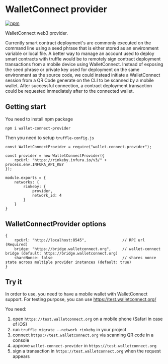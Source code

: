 # WalletConnect provider

[![npm](https://img.shields.io/npm/v/wallet-connect-provider.svg)](https://www.npmjs.com/package/wallet-connect-provider)

WalletConnect web3 provider.

Currently smart contract deployment's are commonly executed on the command line using a seed phrase that is either stored as an environment variable or local file. A better way to manage an account used to deploy smart contracts with truffle would be to remotely sign contract deployment transactions from a mobile device using WalletConnect. Instead of exposing the seed phrase or private key used for deployment on the same environment as the source code, we could instead initiate a WalletConnect session from a QR Code generate on the CLI to be scanned by a mobile wallet. After successful connection, a contract deployment transaction could be requested immediately after to the connected wallet.

## Getting start

You need to install npm package
```
npm i wallet-connect-provider
```

Then you need to setup `truffle-config.js`

```
const WalletConnectProvider = require("wallet-connect-provider");

const provider = new WalletConnectProvider({
    rpcUrl: "https://rinkeby.infura.io/v3/" + process.env.INFURA_API_KEY
});

module.exports = {
    networks: {
        rinkeby: {
            provider,
            network_id: 4
        }
    }
}
```

## WalletConnectProvider options
```
{
    rpcUrl: "http://localhost:8545",                // RPC url (Required)
    bridge: "https://bridge.walletconnect.org",     // wallet-connect bridge (default: https://bridge.walletconnect.org)
    shareNonce: false                               // shares nonce state across multiple provider instances (default: true)
}
```

## Try it
In order to use, you need to have a mobile wallet with WalletConnect support. 
For testing purpose, you can use https://test.walletconnect.org/

You need:
1. open `https://test.walletconnect.org` on a mobile phone (Safari in case of iOS)
2. run `truffle migrate --network rinkeby` in your project
3. connect `https://test.walletconnect.org` via scanning QR code in a console
4. approve `wallet-connect-provider` in `https://test.walletconnect.org`
5. sign a transaction in `https://test.walletconnect.org` when the request appears